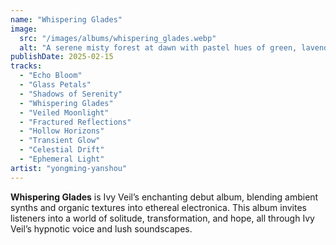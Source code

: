 ```yaml
---
name: "Whispering Glades"
image:
  src: "/images/albums/whispering_glades.webp"
  alt: "A serene misty forest at dawn with pastel hues of green, lavender, and blue, featuring Ivy Veil's unique logo of an intertwined ivy vine with an 'IV' monogram."
publishDate: 2025-02-15
tracks:
  - "Echo Bloom"
  - "Glass Petals"
  - "Shadows of Serenity"
  - "Whispering Glades"
  - "Veiled Moonlight"
  - "Fractured Reflections"
  - "Hollow Horizons"
  - "Transient Glow"
  - "Celestial Drift"
  - "Ephemeral Light"
artist: "yongming-yanshou"
---
```


**Whispering Glades** is Ivy Veil’s enchanting debut album, blending ambient synths and organic textures into ethereal electronica. This album invites listeners into a world of solitude, transformation, and hope, all through Ivy Veil’s hypnotic voice and lush soundscapes.
